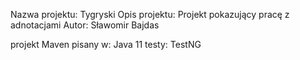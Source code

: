 Nazwa projektu: Tygryski
Opis projektu: Projekt pokazujący pracę z adnotacjami
Autor: Sławomir Bajdas

projekt Maven
pisany w: Java 11
testy: TestNG
